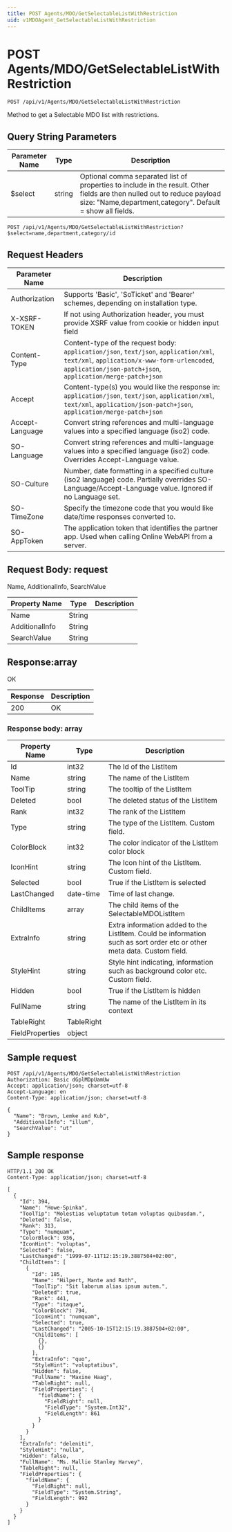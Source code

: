 ```yaml
---
title: POST Agents/MDO/GetSelectableListWithRestriction
uid: v1MDOAgent_GetSelectableListWithRestriction
---
```


# POST Agents/MDO/GetSelectableListWithRestriction

```http
POST /api/v1/Agents/MDO/GetSelectableListWithRestriction
```

Method to get a Selectable MDO list with restrictions.







## Query String Parameters

| Parameter Name | Type |  Description |
|----------------|------|--------------|
| $select | string |  Optional comma separated list of properties to include in the result. Other fields are then nulled out to reduce payload size: "Name,department,category". Default = show all fields. |

```http
POST /api/v1/Agents/MDO/GetSelectableListWithRestriction?$select=name,department,category/id
```


## Request Headers

| Parameter Name | Description |
|----------------|-------------|
| Authorization  | Supports 'Basic', 'SoTicket' and 'Bearer' schemes, depending on installation type. |
| X-XSRF-TOKEN   | If not using Authorization header, you must provide XSRF value from cookie or hidden input field |
| Content-Type | Content-type of the request body: `application/json`, `text/json`, `application/xml`, `text/xml`, `application/x-www-form-urlencoded`, `application/json-patch+json`, `application/merge-patch+json` |
| Accept         | Content-type(s) you would like the response in: `application/json`, `text/json`, `application/xml`, `text/xml`, `application/json-patch+json`, `application/merge-patch+json` |
| Accept-Language | Convert string references and multi-language values into a specified language (iso2) code. |
| SO-Language | Convert string references and multi-language values into a specified language (iso2) code. Overrides Accept-Language value. |
| SO-Culture | Number, date formatting in a specified culture (iso2 language) code. Partially overrides SO-Language/Accept-Language value. Ignored if no Language set. |
| SO-TimeZone | Specify the timezone code that you would like date/time responses converted to. |
| SO-AppToken | The application token that identifies the partner app. Used when calling Online WebAPI from a server. |

## Request Body: request 

Name, AdditionalInfo, SearchValue 

| Property Name | Type |  Description |
|----------------|------|--------------|
| Name | String |  |
| AdditionalInfo | String |  |
| SearchValue | String |  |

## Response:array

OK

| Response | Description |
|----------------|-------------|
| 200 | OK |

### Response body: array

| Property Name | Type |  Description |
|----------------|------|--------------|
| Id | int32 | The Id of the ListItem |
| Name | string | The name of the ListItem |
| ToolTip | string | The tooltip of the ListItem |
| Deleted | bool | The deleted status of the ListItem |
| Rank | int32 | The rank of the ListItem |
| Type | string | The type of the ListItem. Custom field. |
| ColorBlock | int32 | The color indicator of the ListItem color block |
| IconHint | string | The Icon hint of the ListItem. Custom field. |
| Selected | bool | True if the ListItem is selected |
| LastChanged | date-time | Time of last change. |
| ChildItems | array | The child items of the SelectableMDOListItem |
| ExtraInfo | string | Extra information added to the ListItem. Could be information such as sort order etc or other meta data. Custom field. |
| StyleHint | string | Style hint indicating, information such as background color etc. Custom field. |
| Hidden | bool | True if the ListItem is hidden |
| FullName | string | The name of the ListItem in its context |
| TableRight | TableRight |  |
| FieldProperties | object |  |

## Sample request

```http!
POST /api/v1/Agents/MDO/GetSelectableListWithRestriction
Authorization: Basic dGplMDpUamUw
Accept: application/json; charset=utf-8
Accept-Language: en
Content-Type: application/json; charset=utf-8

{
  "Name": "Brown, Lemke and Kub",
  "AdditionalInfo": "illum",
  "SearchValue": "ut"
}
```

## Sample response

```http_
HTTP/1.1 200 OK
Content-Type: application/json; charset=utf-8

[
  {
    "Id": 394,
    "Name": "Howe-Spinka",
    "ToolTip": "Molestias voluptatum totam voluptas quibusdam.",
    "Deleted": false,
    "Rank": 313,
    "Type": "numquam",
    "ColorBlock": 936,
    "IconHint": "voluptas",
    "Selected": false,
    "LastChanged": "1999-07-11T12:15:19.3887504+02:00",
    "ChildItems": [
      {
        "Id": 185,
        "Name": "Hilpert, Mante and Rath",
        "ToolTip": "Sit laborum alias ipsum autem.",
        "Deleted": true,
        "Rank": 441,
        "Type": "itaque",
        "ColorBlock": 794,
        "IconHint": "numquam",
        "Selected": true,
        "LastChanged": "2005-10-15T12:15:19.3887504+02:00",
        "ChildItems": [
          {},
          {}
        ],
        "ExtraInfo": "quo",
        "StyleHint": "voluptatibus",
        "Hidden": false,
        "FullName": "Maxine Haag",
        "TableRight": null,
        "FieldProperties": {
          "fieldName": {
            "FieldRight": null,
            "FieldType": "System.Int32",
            "FieldLength": 861
          }
        }
      }
    ],
    "ExtraInfo": "deleniti",
    "StyleHint": "nulla",
    "Hidden": false,
    "FullName": "Ms. Mallie Stanley Harvey",
    "TableRight": null,
    "FieldProperties": {
      "fieldName": {
        "FieldRight": null,
        "FieldType": "System.String",
        "FieldLength": 992
      }
    }
  }
]
```